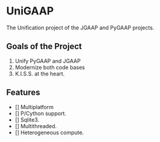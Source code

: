 # UniGAAP

The Unification project of the JGAAP and PyGAAP projects.

## Goals of the Project

1. Unify PyGAAP and JGAAP
2. Modernize both code bases
3. K.I.S.S. at the heart.

## Features

- [] Multiplatform
- [] P/Cython support.
- [] Sqlite3.
- [] Multithreaded.
- [] Heterogeneous compute.

